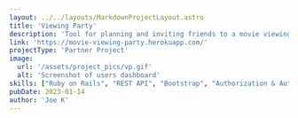 ```yaml
---
layout: ../../layouts/MarkdownProjectLayout.astro
title: 'Viewing Party'
description: 'Tool for planning and inviting friends to a movie viewing party'
link: 'https://movie-viewing-party.herokuapp.com/'
projectType: 'Partner Project'
image: 
  url: '/assets/project_pics/vp.gif' 
  alt: 'Screenshot of users dashboard'
skills: ["Ruby on Rails", "REST API", "Bootstrap", "Authorization & Authentication", "Heroku"]
pubDate: 2023-01-14
author: 'Joe K'
---
```

